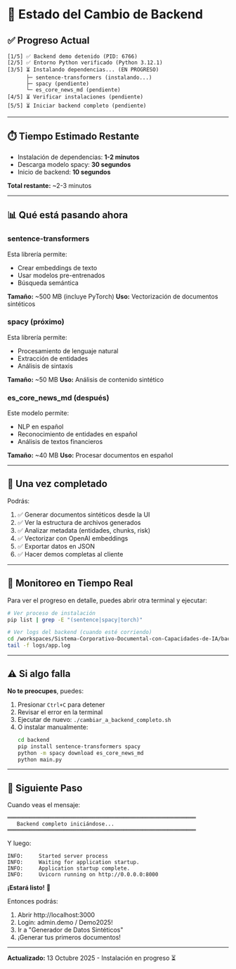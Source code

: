 # 🔄 Estado del Cambio de Backend

## ✅ Progreso Actual

```
[1/5] ✅ Backend demo detenido (PID: 6766)
[2/5] ✅ Entorno Python verificado (Python 3.12.1)
[3/5] ⏳ Instalando dependencias... (EN PROGRESO)
      ├─ sentence-transformers (instalando...)
      ├─ spacy (pendiente)
      └─ es_core_news_md (pendiente)
[4/5] ⏳ Verificar instalaciones (pendiente)
[5/5] ⏳ Iniciar backend completo (pendiente)
```

---

## ⏱️ Tiempo Estimado Restante

- Instalación de dependencias: **1-2 minutos**
- Descarga modelo spacy: **30 segundos**
- Inicio de backend: **10 segundos**

**Total restante:** ~2-3 minutos

---

## 📊 Qué está pasando ahora

### sentence-transformers
Esta librería permite:
- Crear embeddings de texto
- Usar modelos pre-entrenados
- Búsqueda semántica

**Tamaño:** ~500 MB (incluye PyTorch)
**Uso:** Vectorización de documentos sintéticos

### spacy (próximo)
Esta librería permite:
- Procesamiento de lenguaje natural
- Extracción de entidades
- Análisis de sintaxis

**Tamaño:** ~50 MB
**Uso:** Análisis de contenido sintético

### es_core_news_md (después)
Este modelo permite:
- NLP en español
- Reconocimiento de entidades en español
- Análisis de textos financieros

**Tamaño:** ~40 MB
**Uso:** Procesar documentos en español

---

## 🎯 Una vez completado

Podrás:

1. ✅ Generar documentos sintéticos desde la UI
2. ✅ Ver la estructura de archivos generados
3. ✅ Analizar metadata (entidades, chunks, risk)
4. ✅ Vectorizar con OpenAI embeddings
5. ✅ Exportar datos en JSON
6. ✅ Hacer demos completas al cliente

---

## 📱 Monitoreo en Tiempo Real

Para ver el progreso en detalle, puedes abrir otra terminal y ejecutar:

```bash
# Ver proceso de instalación
pip list | grep -E "(sentence|spacy|torch)"

# Ver logs del backend (cuando esté corriendo)
cd /workspaces/Sistema-Corporativo-Documental-con-Capacidades-de-IA/backend
tail -f logs/app.log
```

---

## ⚠️ Si algo falla

**No te preocupes**, puedes:

1. Presionar `Ctrl+C` para detener
2. Revisar el error en la terminal
3. Ejecutar de nuevo: `./cambiar_a_backend_completo.sh`
4. O instalar manualmente:
   ```bash
   cd backend
   pip install sentence-transformers spacy
   python -m spacy download es_core_news_md
   python main.py
   ```

---

## 🎉 Siguiente Paso

Cuando veas el mensaje:
```
════════════════════════════════════════════════════════════
   Backend completo iniciándose...
════════════════════════════════════════════════════════════
```

Y luego:
```
INFO:     Started server process
INFO:     Waiting for application startup.
INFO:     Application startup complete.
INFO:     Uvicorn running on http://0.0.0.0:8000
```

**¡Estará listo!** 🚀

Entonces podrás:
1. Abrir http://localhost:3000
2. Login: admin.demo / Demo2025!
3. Ir a "Generador de Datos Sintéticos"
4. ¡Generar tus primeros documentos!

---

**Actualizado:** 13 Octubre 2025 - Instalación en progreso ⏳
